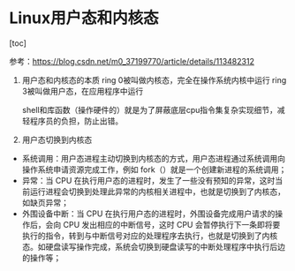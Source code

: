 # Linux用户态和内核态

[toc]

参考：https://blog.csdn.net/m0_37199770/article/details/113482312

1. 用户态和内核态的本质
    ring 0被叫做内核态，完全在操作系统内核中运行
    ring 3被叫做用户态，在应用程序中运行

    shell和库函数（操作硬件的）就是为了屏蔽底层cpu指令集复杂实现细节，减轻程序员的负担，防止出错。

2. 用户态切换到内核态

- 系统调用：用户态进程主动切换到内核态的方式，用户态进程通过系统调用向操作系统申请资源完成工作，例如 fork（）就是一个创建新进程的系统调用；
- 异常：当 CPU 在执行用户态的进程时，发生了一些没有预知的异常，这时当前运行进程会切换到处理此异常的内核相关进程中，也就是切换到了内核态，如缺页异常；
- 外围设备中断：当 CPU 在执行用户态的进程时，外围设备完成用户请求的操作后，会向 CPU 发出相应的中断信号，这时 CPU 会暂停执行下一条即将要执行的指令，转到与中断信号对应的处理程序去执行，也就是切换到了内核态。如硬盘读写操作完成，系统会切换到硬盘读写的中断处理程序中执行后边的操作等；
